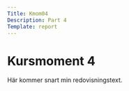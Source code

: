 ```yaml
---
Title: Kmom04
Description: Part 4
Template: report
---
```


Kursmoment 4
==================

Här kommer snart min redovisningstext.
